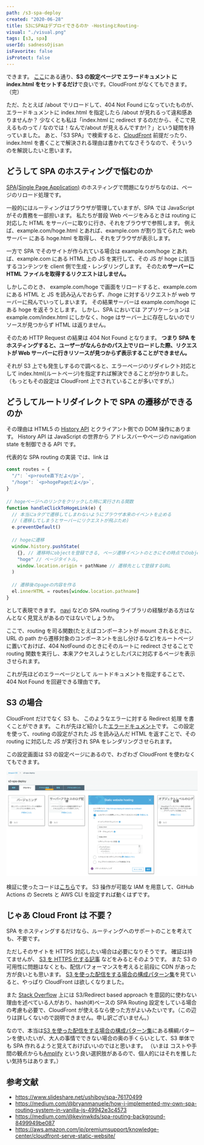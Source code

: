 ```yaml
---
path: /s3-spa-deploy
created: "2020-06-28"
title: S3にSPAはデプロイできるのか -HostingとRouting-
visual: "./visual.png"
tags: [s3, spa]
userId: sadnessOjisan
isFavorite: false
isProtect: false
---
```


できます。
[ここ](https://qiita.com/ikamirin/items/6377c390034a064190f5)にある通り、**S3 の設定ページで エラードキュメント に index.html をセットするだけ**で良いです。CloudFront がなくてもできます。
（完）

ただ、たとえば /about でリロードして、404 Not Found になっていたものが、エラードキュメントに index.html を指定したら /about が見れるって違和感ありませんか？
少なくとも私は「index.html に redirect するのだから、そこで見えるものって / なのでは！なんで/about が見えるんですか!？」という疑問を持っていました。
あと、「S3 SPA」で検索すると、[CloudFront](https://aws.amazon.com/jp/cloudfront/) 前提だったり、index.html を書くことで解決される理由は書かれてなさそうなので、そういうのを解説したいと思います。

## どうして SPA のホスティングで悩むのか

[SPA(Single Page Application)](https://ja.wikipedia.org/wiki/%E3%82%B7%E3%83%B3%E3%82%B0%E3%83%AB%E3%83%9A%E3%83%BC%E3%82%B8%E3%82%A2%E3%83%97%E3%83%AA%E3%82%B1%E3%83%BC%E3%82%B7%E3%83%A7%E3%83%B3) のホスティングで問題になりがちなのは、ページのリロード処理です。

一般的にはルーティングはブラウザが管理していますが、SPA では JavaScript がその責務を一部担います。
私たちが普段 Web ページをみるときは routing に対応した HTML をサーバーに取りに行き、それをブラウザで参照します。
例えば、example.com/hoge.html とあれば、example.com が割り当てられた web サーバー にある hoge.html を取得し、それをブラウザが表示します。

一方で SPA でそのサイトが作られている場合は example.com/hoge とあれば、example.com にある HTML 上の JS を実行して、その JS が hoge に該当するコンテンツを client 側で生成・レンダリングします。
そのため**サーバーに HTML ファイルを取得するリクエストはしません。**

しかしこのとき、 example.com/hoge で画面をリロードすると、example.com にある HTML と JS を読み込んでおらず、/hoge に対するリクエストが web サーバーに飛んでいってしまいます。
その結果サーバーは example.com/hoge にある hoge を返そうとします。
しかし、SPA においては アプリケーションは example.com/index.html にしかなく、hoge はサーバー上に存在しないのでリソースが見つからず HTML は返りません。

そのため HTTP Request の結果は 404 Not Found となります。
**つまり SPA をホスティングすると、ユーザーがなんらかのパス上でリロードした際、リクエストが Web サーバーに行きリソースが見つからず表示することができません。**

それが S3 上でも発生しするので調べると、エラーページのリダイレクト対応として index.html(ルートページ)を指定すれば解決できることが分かりました。（もっともその設定は CloudFront 上でされていることが多いですが。）

## どうしてルートリダイレクトで SPA の遷移ができるのか

その理由は HTML5 の [History API](https://developer.mozilla.org/ja/docs/Web/API/History_API) とクライアント側での DOM 操作にあります。
History API は JavaScript の世界から アドレスバーやページの navigation state を制御できる API です。

代表的な SPA routing の実装 では、link は

```js
const routes = {
  "/": `<p>route直下だよ</p>`,
  "/hoge": `<p>hogePageだよ</p>`,
}

// hogeページへのリンクをクリックした時に実行される関数
function handleClickToHogeLink(e) {
  // 本当にaタグで遷移してしまわないようにブラウザ本来のイベントを止める
  // (遷移してしまうとサーバーにリクエストが飛ぶため)
  e.preventDefault()

  // hogeに遷移
  window.history.pushState(
    {}, // 遷移時にobjectを登録できる, ページ遷移イベントのときにその時点でのobject(つまりstate)を取り出してアクセスできる
    "hoge" // ページタイトル,
    window.location.origin + pathName // 遷移先として登録するURL
  )

  // 遷移後のpageの内容を作る
  el.innerHTML = routes[window.location.pathname]
}
```

として表現できます。
[navi](https://frontarm.com/navi/en/) などの SPA routing ライブラリの経験がある方はなんとなく見覚えがあるのではないでしょうか。

ここで、routing を司る関数(たとえばコンポーネントが mount されるときに、URL の path から遷移対象のコンポーネントを出し分けるなど)をルートページに置いておけば、404 NotFound のときにそのルートに redirect させることで routing 関数を実行し、本来アクセスしようとしたパスに対応するページを表示させられます。

これが先ほどのエラーページとして ルートドキュメントを指定することで、404 Not Found を回避できる理由です。

## S3 の場合

CloudFront だけでなく S3 も、 このようなエラーに対する Redirect 処理 を書くことができます。
これが先ほど紹介した[エラードキュメント](https://docs.aws.amazon.com/ja_jp/AmazonS3/latest/dev/CustomErrorDocSupport.html)です。
この設定を使って、routing の設定がされた JS を読み込んだ HTML を返すことで、その routing に対応した JS が実行され SPA をレンダリングさせられます。

この設定画面は S3 の設定ページにあるので、わざわざ CloudFront を使わなくてもできます。

![S3上でエラーのリダイレクト設定をする](s3error.png)

検証に使ったコードは[こちら](https://github.com/ojisan-toybox/s3-spa-deply)です。
S3 操作が可能な IAM を用意して、GitHub Actions の Secrets と AWS CLI を設定すれば動くはずです。

## じゃあ Cloud Front は 不要？

SPA をホスティングするだけなら、ルーティングへのサポートのことを考えても、不要です。

ただしそのサイトを HTTPS 対応したい場合は必要になりそうです。
確証は持てませんが、 [S3 を HTTPS 化する記事](https://cre8cre8.com/aws/https-s3-and-cloudfront.htm) などをみるとそのようです。
また S3 の可用性に問題はなくとも、配信パフォーマンスを考えると前段に CDN があった方が良いとも思います。
[S3 を使った配信をする場合の構成パターン集](https://dev.classmethod.jp/articles/static-contents-delivery-patterns/)を見ていると、やっぱり CloudFront は欲しくなりました。

また [Stack Overflow](https://stackoverflow.com/questions/16267339/s3-static-website-hosting-route-all-paths-to-index-html) 上には S3/Redirect based approach を意図的に使わない理由を述べている人がおり、hash(#)ベースの SPA Routing 設定をしている場合の考慮も必要で、CloudFront が使えるなら使った方がよいみたいです。（この辺りは詳しくないので説明できません。申し訳ございません。）

なので、本当は[S3 を使った配信をする場合の構成パターン集](https://dev.classmethod.jp/articles/static-contents-delivery-patterns/)にある横綱パターンを使いたいが、大人の事情でできない場合の奥の手くらいとして、S3 単体でも SPA 作れるようと覚えておけばいいのではと思います。
（いまは コストや手間の観点からも[Amplify](https://aws.amazon.com/jp/amplify/) という良い選択肢があるので、個人的にはそれを推したい気持ちはあります。）

## 参考文献

- https://www.slideshare.net/ushiboy/spa-76170499
- https://medium.com/@bryanmanuele/how-i-implemented-my-own-spa-routing-system-in-vanilla-js-49942e3c4573
- https://medium.com/@kevinwkds/spa-routing-background-8499949be087
- https://aws.amazon.com/jp/premiumsupport/knowledge-center/cloudfront-serve-static-website/
